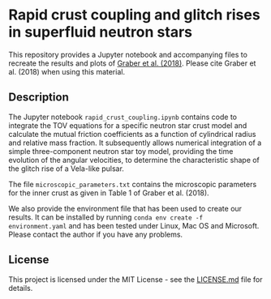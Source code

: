 # Rapid crust coupling and glitch rises in superfluid neutron stars


This repository provides a Jupyter notebook and accompanying files to recreate the results and plots of [Graber et al. (2018)](http://arxiv.org/abs/1804.02706).
Please cite Graber et al. (2018) when using this material.

## Description

The Jupyter notebook `rapid_crust_coupling.ipynb` contains code to integrate the TOV equations for a specific neutron star crust model and calculate the mutual
friction coefficients as a function of cylindrical radius and relative mass fraction. It subsequently allows numerical integration of a simple three-component
neutron star toy model, providing the time evolution of the angular velocities, to determine the characteristic shape of the glitch rise of a Vela-like pulsar.

The file `microscopic_parameters.txt` contains the microscopic parameters for the inner crust as given in Table 1 of Graber et al. (2018).

We also provide the environment file that has been used to create our results. It can be installed by running `conda env create -f environment.yaml`
and has been tested under Linux, Mac OS and Microsoft. Please contact the author if you have any problems.

## License

This project is licensed under the MIT License - see the [LICENSE.md](LICENSE.md) file for details.
